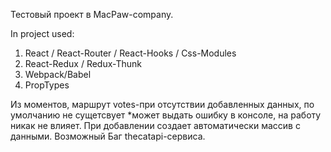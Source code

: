 Тестовый проект в MacPaw-company.

In project used:

1. React / React-Router / React-Hooks / Css-Modules
2. React-Redux / Redux-Thunk
3. Webpack/Babel
4. PropTypes

Из моментов, маршрут votes-при отсутствии добавленных данных, по умолчанию не сущетсвует \*может выдать ошибку в консоле, на работу никак не влияет. При добавлении создает автоматически массив с данными. Возможный Баг thecatapi-сервиса.
